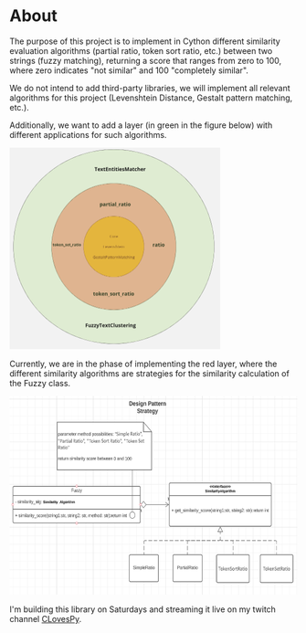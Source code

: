 # About

The purpose of this project is to implement in Cython different similarity evaluation algorithms (partial ratio, token sort ratio, etc.) between two strings (fuzzy matching), returning a score that ranges from zero to 100, where zero indicates "not similar" and 100 "completely similar".

We do not intend to add third-party libraries, we will implement all relevant algorithms for this project (Levenshtein Distance, Gestalt pattern matching, etc.).

Additionally, we want to add a layer (in green in the figure below) with different applications for such algorithms.

<img src="./images/architecture_view.png" width="369" height="353" />


Currently, we are in the phase of implementing the red layer, where the different similarity algorithms are strategies for the similarity calculation of the Fuzzy class.

<img src="./images/strategy_fuzzy.png" width="593" height="348" />

I'm building this library on Saturdays and streaming it live on my twitch channel [CLovesPy](https://www.twitch.tv/clovespy).
